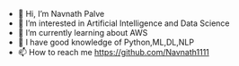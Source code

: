 - 👋 Hi, I’m Navnath Palve
- 👀 I’m interested in Artificial Intelligence and Data Science
- 🌱 I’m currently learning about AWS
- 💞️ I have good knowledge of Python,ML,DL,NLP
- 📫 How to reach me https://github.com/Navnath1111

<!---
Navnath1111/Navnath1111 is a ✨ special ✨ repository because its `README.md` (this file) appears on your GitHub profile.
You can click the Preview link to take a look at your changes.
--->
